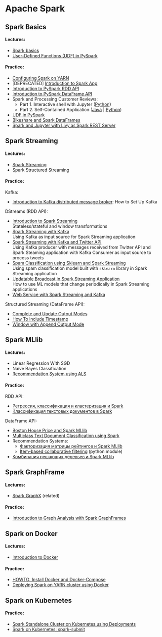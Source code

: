 # Apache Spark

## Spark Basics

#### Lectures:
- [Spark basics](https://github.com/BigDataProcSystems/Lectures/blob/master/BigData_Spark.pdf)
- [User-Defined Functions (UDF) in PySpark](https://github.com/BigDataProcSystems/Lectures/blob/master/BigData_PySpark_UDF.pdf)

#### Practice:
- [Configuring Spark on YARN](docs/spark_basics.md)
- [DEPRECATED] [Introduction to Spark App](https://nbviewer.jupyter.org/github/BigDataProcSystems/Spark_RDD/blob/master/spark_rdd_intro.ipynb)
- [Introduction to PySpark RDD API](https://nbviewer.jupyter.org/github/BigDataProcSystems/Spark_RDD/blob/master/spark_rdd_basics.ipynb)
- [Introduction to PySpark DataFrame API](https://nbviewer.jupyter.org/github/BigDataProcSystems/Spark_Dataframe/blob/master/spark_df_basics.ipynb)
- Spark and Processing Customer Reviews:
    - Part 1. Interactive shell with Jupyter ([Python](https://nbviewer.jupyter.org/github/BigDataProcSystems/Spark_RDD/blob/master/spark_rdd_reviews.ipynb))
    - Part 2. Self-Contained Application ([Java](docs/spark_reviews.md) | [Python](docs/spark_reviews_py.md))
- [UDF in PySpark](https://nbviewer.jupyter.org/github/BigDataProcSystems/Spark_Dataframe/blob/master/spark_udf.ipynb)
- [Bikeshare and Spark DataFrames](https://nbviewer.jupyter.org/github/BigDataProcSystems/Spark_Graphframes/blob/master/notebooks/spark_gf_biketrips.ipynb)
- [Spark and Jupyter with Livy as Spark REST Server](docs/spark_livy_jupyter.md)

## Spark Streaming

#### Lectures:

- [Spark Streaming](https://github.com/BigDataProcSystems/Lectures/blob/master/BigData_Spark_Streaming.pdf)
- Spark Structured Streaming

#### Practice:

Kafka:
- [Introduction to Kafka distributed message broker](../docs/kafka_basics.md): How to Set Up Kafka

DStreams (RDD API):

- [Introduction to Spark Streaming](https://github.com/BigDataProcSystems/Spark_Streaming/blob/master/docs/spark_streaming_intro.md)<br>Stateless/stateful and window transformations 
- [Spark Streaming with Kafka](https://github.com/BigDataProcSystems/Spark_Streaming/blob/master/docs/spark_streaming_kafka.md)<br>Using Kafka as input source for Spark Streaming application
- [Spark Streaming with Kafka and Twitter API](https://github.com/BigDataProcSystems/Spark_Streaming/blob/master/docs/spark_streaming_kafka_tweets.md)<br>Using Kafka producer with messages received from Twitter API and Spark Steaming application with Kafka Consumer as input source to process tweets
- [Spam Classification using Sklearn and Spark Streaming](https://github.com/BigDataProcSystems/Spark_Streaming/blob/master/docs/spark_streaming_classifier.md)<br>Using spam classification model built with `sklearn` library in Spark Streaming application
- [Updatable Broadcast in Spark Streaming Application](https://github.com/BigDataProcSystems/Spark_Streaming/blob/master/docs/spark_streaming_update.md)<br>How to use ML models that change periodically in Spark Streaming applications 
- [Web Service with Spark Streaming and Kafka](docs/spark_streaming_service.md)
<!--[Introduction to Spark Streaming](docs/spark_streaming.md)-->

Structured Streaming (DataFrame API):
- [Complete and Update Output Modes](https://github.com/BigDataProcSystems/Spark_Streaming/blob/master/docs/spark_streaming_structured_output_modes.md)
- [How To Include Timestamp](https://github.com/BigDataProcSystems/Spark_Streaming/blob/master/docs/spark_streaming_structured_append_timestamp.md)
- [Window with Append Output Mode](https://github.com/BigDataProcSystems/Spark_Streaming/blob/master/docs/spark_streaming_structured_window_append.md)

## Spark MLlib

#### Lectures:

- Linear Regression With SGD
- Naive Bayes Classification
- [Recommendation System using ALS](https://github.com/BigDataProcSystems/Lectures/blob/master/BigData_ML_RecomSystems.pdf)

#### Practice:

RDD API:

- [Регрессия, классификация и кластеризация и Spark](https://nbviewer.jupyter.org/github/BigDataProcSystems/Spark_ML_RDD/blob/master/spark_rdd_ml_basics.ipynb)
- [Классификация текстовых документов в Spark](https://nbviewer.jupyter.org/github/BigDataProcSystems/Spark_ML_RDD/blob/master/spark_rdd_spam_classification.ipynb)

DataFrame API:

- [Boston House Price and Spark MLlib](https://nbviewer.jupyter.org/github/BigDataProcSystems/Spark_ML_Dataframe/blob/master/notebooks/spark_df_price_regression_cv.ipynb)
- [Multiclass Text Document Classification using Spark](https://nbviewer.jupyter.org/github/BigDataProcSystems/Spark_ML_Dataframe/blob/master/notebooks/spark_df_docclass.ipynb)
- Recommendation Systems:
    - [Факторизация матрицы рейтингов и Spark MLlib](https://nbviewer.jupyter.org/github/BigDataProcSystems/Spark_ML_Dataframe/blob/master/notebooks/spark_df_movie_recommendation.ipynb)
    - [Item-based collaborative filtering](https://github.com/BigDataProcSystems/Spark_ML_Dataframe/blob/master/lib/python/recommend/itemrecom.py) (python module)
- [Комбинация решающих деревьев и Spark MLlib](https://nbviewer.jupyter.org/github/BigDataProcSystems/Spark_ML_Dataframe/blob/master/notebooks/spark_df_purchase_tree.ipynb)

## Spark GraphFrame

#### Lectures:

- [Spark GraphX](https://github.com/BigDataProcSystems/Lectures/blob/master/BigData_GraphX.pdf) (related)

#### Practice:

- [Introduction to Graph Analysis with Spark GraphFrames](https://nbviewer.jupyter.org/github/BigDataProcSystems/Spark_Graphframes/blob/master/notebooks/spark_gf_airplanes.ipynb)


## Spark on Docker

#### Lectures:

- [Introduction to Docker](https://github.com/BigDataProcSystems/Lectures/blob/master/BigData_Docker.pdf) 

#### Practice:

- [HOWTO: Install Docker and Docker-Compose](https://github.com/BigDataProcSystems/Docker/blob/master/docs/howto_install_docker.md)
- [Deploying Spark on YARN cluster using Docker](https://github.com/BigDataProcSystems/Docker/blob/master/docs/spark_docker.md)


## Spark on Kubernetes

#### Practice:

- [Spark Standalone Cluster on Kubernetes using Deployments](https://github.com/BigDataProcSystems/Docker/blob/master/docs/spark_k8s_deployment.md)
- [Spark on Kubernetes: spark-submit](https://github.com/BigDataProcSystems/Docker/blob/master/docs/spark_k8s_spark-submit.md)
